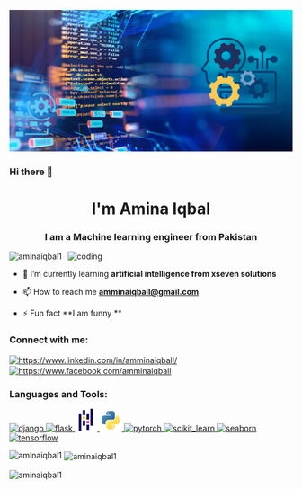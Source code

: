 

![logo](https://github.com/aminaiqbal1/aminaiqbal/blob/main/Untitled%20design.png)
### Hi there 👋

<h1 align="center"> I'm Amina Iqbal</h1>
<h3 align="center"> I am a Machine learning engineer from Pakistan</h3>
<img align= "right" alt = "coding" width= "400"src= "https://cdnb.artstation.com/p/assets/images/images/028/991/999/original/anna-havrylyukh-.gif?1596125112 ">

<p align="left"> <img src="https://komarev.com/ghpvc/?username=aminaiqbal1&label=Profile%20views&color=0e75b6&style=flat" alt="aminaiqbal1" /> </p>

- 🌱 I’m currently learning **artificial intelligence from xseven solutions**

- 📫 How to reach me **amminaiqball@gmail.com**

- ⚡ Fun fact **I am funny **

<h3 align="left">Connect with me:</h3>
<p align="left">
<a href="https://linkedin.com/in/https://www.linkedin.com/in/amminaiqball/" target="blank"><img align="center" src="https://raw.githubusercontent.com/rahuldkjain/github-profile-readme-generator/master/src/images/icons/Social/linked-in-alt.svg" alt="https://www.linkedin.com/in/amminaiqball/" height="30" width="40" /></a>
<a href="https://fb.com/https://www.facebook.com/amminaiqball" target="blank"><img align="center" src="https://raw.githubusercontent.com/rahuldkjain/github-profile-readme-generator/master/src/images/icons/Social/facebook.svg" alt="https://www.facebook.com/amminaiqball" height="30" width="40" /></a>
</p>

<h3 align="left">Languages and Tools:</h3>
<p align="left"> <a href="https://www.djangoproject.com/" target="_blank" rel="noreferrer"> <img src="https://cdn.worldvectorlogo.com/logos/django.svg" alt="django" width="40" height="40"/> </a> <a href="https://flask.palletsprojects.com/" target="_blank" rel="noreferrer"> <img src="https://www.vectorlogo.zone/logos/pocoo_flask/pocoo_flask-icon.svg" alt="flask" width="40" height="40"/> </a> <a href="https://pandas.pydata.org/" target="_blank" rel="noreferrer"> <img src="https://raw.githubusercontent.com/devicons/devicon/2ae2a900d2f041da66e950e4d48052658d850630/icons/pandas/pandas-original.svg" alt="pandas" width="40" height="40"/> </a> <a href="https://www.python.org" target="_blank" rel="noreferrer"> <img src="https://raw.githubusercontent.com/devicons/devicon/master/icons/python/python-original.svg" alt="python" width="40" height="40"/> </a> <a href="https://pytorch.org/" target="_blank" rel="noreferrer"> <img src="https://www.vectorlogo.zone/logos/pytorch/pytorch-icon.svg" alt="pytorch" width="40" height="40"/> </a> <a href="https://scikit-learn.org/" target="_blank" rel="noreferrer"> <img src="https://upload.wikimedia.org/wikipedia/commons/0/05/Scikit_learn_logo_small.svg" alt="scikit_learn" width="40" height="40"/> </a> <a href="https://seaborn.pydata.org/" target="_blank" rel="noreferrer"> <img src="https://seaborn.pydata.org/_images/logo-mark-lightbg.svg" alt="seaborn" width="40" height="40"/> </a> <a href="https://www.tensorflow.org" target="_blank" rel="noreferrer"> <img src="https://www.vectorlogo.zone/logos/tensorflow/tensorflow-icon.svg" alt="tensorflow" width="40" height="40"/> </a> </p>

<p><img align="left" src="https://github-readme-stats.vercel.app/api/top-langs?username=aminaiqbal1&show_icons=true&locale=en&layout=compact" alt="aminaiqbal1" /></p>

<p>&nbsp;<img align="center" src="https://github-readme-stats.vercel.app/api?username=aminaiqbal1&show_icons=true&locale=en" alt="aminaiqbal1" /></p>

<p><img align="center" src="https://github-readme-streak-stats.herokuapp.com/?user=aminaiqbal1&" alt="aminaiqbal1" /></p>
